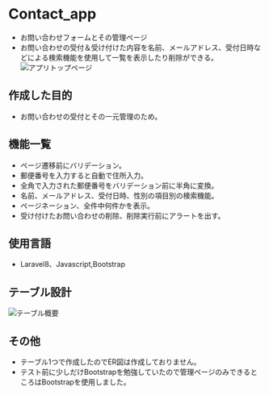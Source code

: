 # Contact_app 
- お問い合わせフォームとその管理ページ
- お問い合わせの受付＆受け付けた内容を名前、メールアドレス、受付日時などによる検索機能を使用して一覧を表示したり削除ができる。
![アプリトップページ](https://user-images.githubusercontent.com/118151019/219597526-a9bc4cd5-90f4-4e43-9bfb-ac8401319d90.png)

## 作成した目的
- お問い合わせの受付とその一元管理のため。

## 機能一覧
- ページ遷移前にバリデーション。
- 郵便番号を入力すると自動で住所入力。
- 全角で入力された郵便番号をバリデーション前に半角に変換。
- 名前、メールアドレス、受付日時、性別の項目別の検索機能。
- ページネーション、全件中何件かを表示。
- 受け付けたお問い合わせの削除、削除実行前にアラートを出す。

## 使用言語
- Laravel8、Javascript,Bootstrap

## テーブル設計
![テーブル概要](https://user-images.githubusercontent.com/118151019/219633304-44d9a302-5626-4027-acaa-788f8f4e9c63.png)

## その他
- テーブル1つで作成したのでER図は作成しておりません。
- テスト前に少しだけBootstrapを勉強していたので管理ページのみできるところはBootstrapを使用しました。
